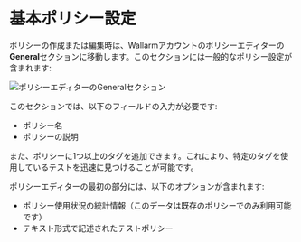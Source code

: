 [img-tab-general]:        ../../../images/fast/operations/common/test-policy/policy-editor/tab-general.png

# 基本ポリシー設定

ポリシーの作成または編集時は、Wallarmアカウントのポリシーエディターの**General**セクションに移動します。このセクションには一般的なポリシー設定が含まれます:

![ポリシーエディターのGeneralセクション][img-tab-general]

このセクションでは、以下のフィールドの入力が必要です:

* ポリシー名
* ポリシーの説明

また、ポリシーに1つ以上のタグを追加できます。これにより、特定のタグを使用しているテストを迅速に見つけることが可能です。

ポリシーエディターの最初の部分には、以下のオプションが含まれます:

* ポリシー使用状況の統計情報（このデータは既存のポリシーでのみ利用可能です）
* テキスト形式で記述されたテストポリシー